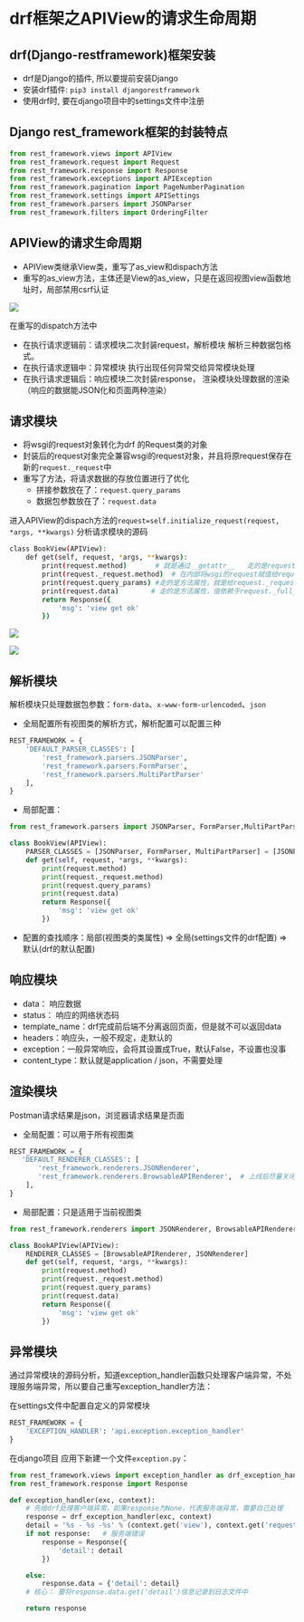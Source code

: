 # drf框架之APIView的请求生命周期

## drf(Django-restframework)框架安装

- drf是Django的插件, 所以要提前安装Django
- 安装drf插件: `pip3 install djangorestframework`
- 使用drf时, 要在django项目中的settings文件中注册

## Django rest_framework框架的封装特点

```python
from rest_framework.views import APIView
from rest_framework.request import Request
from rest_framework.response import Response
from rest_framework.exceptions import APIException
from rest_framework.pagination import PageNumberPagination
from rest_framework.settings import APISettings
from rest_framework.parsers import JSONParser
from rest_framework.filters import OrderingFilter
```



## APIView的请求生命周期

- APIView类继承View类，重写了as_view和dispach方法
- 重写的as_view方法，主体还是View的as_view，只是在返回视图view函数地址时，局部禁用csrf认证

![](https://cdn.jsdelivr.net/gh/setcreed/pic_img/cdn_img/20200306090215.png)

在重写的dispatch方法中

- 在执行请求逻辑前：请求模块二次封装request，解析模块 解析三种数据包格式。
- 在执行请求逻辑中：异常模块    执行出现任何异常交给异常模块处理
- 在执行请求逻辑后：响应模块二次封装response， 渲染模块处理数据的渲染（响应的数据能JSON化和页面两种渲染）

## 请求模块

- 将wsgi的request对象转化为drf 的Request类的对象
- 封装后的request对象完全兼容wsgi的request对象，并且将原request保存在新的`request._request`中
- 重写了方法，将请求数据的存放位置进行了优化
  - 拼接参数放在了：`request.query_params`
  - 数据包参数放在了：`request.data`

进入APIView的dispach方法的` request=self.initialize_request(request, *args, **kwargs) ` 分析请求模块的源码

```bash
class BookView(APIView):
    def get(self, request, *args, **kwargs):
        print(request.method)       # 就是通过__getattr__   走的是request.method
        print(request._request.method)  # 在内部将wsgi的request赋值给request._request
        print(request.query_params) #走的是方法属性，就是给request._request.GET重新命名
        print(request.data)        # 走的是方法属性，值依赖于request._full_data
        return Response({
            'msg': 'view get ok'
        })
```



![](https://cdn.jsdelivr.net/gh/setcreed/pic_img/cdn_img/20200306103427.png)



![](https://cdn.jsdelivr.net/gh/setcreed/pic_img/cdn_img/20200306103600.png)



## 解析模块

解析模块只处理数据包参数：`form-data`、`x-www-form-urlencoded`、`json`

- 全局配置所有视图类的解析方式，解析配置可以配置三种

```python
REST_FRAMEWORK = {
    'DEFAULT_PARSER_CLASSES': [
        'rest_framework.parsers.JSONParser',
        'rest_framework.parsers.FormParser',
        'rest_framework.parsers.MultiPartParser'
    ],
}
```


- 局部配置：

```python
from rest_framework.parsers import JSONParser, FormParser,MultiPartParser

class BookView(APIView):
    PARSER_CLASSES = [JSONParser, FormParser, MultiPartParser] = [JSONParser, FormParser,MultiPartParser]
    def get(self, request, *args, **kwargs):
        print(request.method)            
        print(request._request.method)    
        print(request.query_params)     
        print(request.data)        
        return Response({
            'msg': 'view get ok'
        })
```

- 配置的查找顺序：局部(视图类的类属性) => 全局(settings文件的drf配置) => 默认(drf的默认配置)

## 响应模块

- data： 响应数据
- status： 响应的网络状态码
- template_name：drf完成前后端不分离返回页面，但是就不可以返回data
- headers：响应头，一般不规定，走默认的
- exception：一般异常响应，会将其设置成True，默认False，不设置也没事
- content_type：默认就是application / json，不需要处理

## 渲染模块

Postman请求结果是json，浏览器请求结果是页面

- 全局配置：可以用于所有视图类

```python
REST_FRAMEWORK = {
   'DEFAULT_RENDERER_CLASSES': [
       'rest_framework.renderers.JSONRenderer',
       'rest_framework.renderers.BrowsableAPIRenderer',  # 上线后尽量关闭
    ],
}
```

- 局部配置：只是适用于当前视图类

```python
from rest_framework.renderers import JSONRenderer, BrowsableAPIRenderer

class BookAPIView(APIView):
    RENDERER_CLASSES = [BrowsableAPIRenderer, JSONRenderer]
    def get(self, request, *args, **kwargs):
        print(request.method)            
        print(request._request.method)    
        print(request.query_params)     
        print(request.data)        
        return Response({
            'msg': 'view get ok'
        })
```



## 异常模块

通过异常模块的源码分析，知道exception_handler函数只处理客户端异常，不处理服务端异常，所以要自己重写exception_handler方法：

在settings文件中配置自定义的异常模块

```python
REST_FRAMEWORK = {
    'EXCEPTION_HANDLER': 'api.exception.exception_handler'
}
```

在django项目 应用下新建一个文件`exception.py`：

```python
from rest_framework.views import exception_handler as drf_exception_handler
from rest_framework.response import Response

def exception_handler(exc, context):
    # 先给drf处理客户端异常，如果response为None，代表服务端异常，需要自己处理
    response = drf_exception_handler(exc, context)
    detail = '%s - %s -%s' % (context.get('view'), context.get('request').method, exc)
    if not response:   # 服务端错误
        response = Response({
            'detail': detail
        })

    else:
        response.data = {'detail': detail}
    # 核心： 要将response.data.get('detail')信息记录到日志文件中

    return response
```

